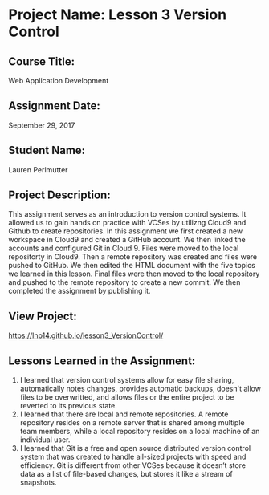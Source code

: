 # Project Name:  Lesson 3 Version Control


## Course Title:
Web Application Development

## Assignment Date:  
September 29, 2017

## Student Name:  
Lauren Perlmutter

## Project Description:
This assignment serves as an introduction to version control systems. It allowed us to gain hands on practice with VCSes by utilizng Cloud9 and Github to create repositories. In this assignment we first created a new workspace in Cloud9 and created a GitHub account. We then linked the accounts and configured Git in Cloud 9. Files were moved to the local repositorty in Cloud9. Then a remote repository was created and files were pushed to GitHub. We then edited the HTML document with the five topics we learned in this lesson. Final files were then moved to the local repository and pushed to the remote repository to create a new commit. We then completed the assignment by publishing it.

## View Project:
https://lnp14.github.io/lesson3_VersionControl/

## Lessons Learned in the Assignment:
1. I learned that version control systems allow for easy file sharing, automatically notes changes, provides automatic backups, doesn't allow files to be overwritted, and allows files or the entire project to be reverted to its previous state.
2. I learned that there are local and remote repositories. A remote repository resides on a remote server that is shared among multiple team members, while a local repository resides on a local machine of an individual user.
3. I learned that Git is a free and open source distributed version control system that was created to handle all-sized projects with speed and efficiency. Git is different from other VCSes because it doesn’t store data as a list of file-based changes, but stores it like a stream of snapshots.

